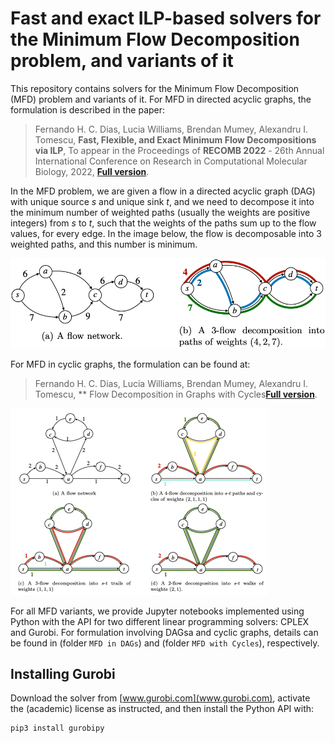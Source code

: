 # Fast and exact ILP-based solvers for the Minimum Flow Decomposition problem, and variants of it

This repository contains solvers for the Minimum Flow Decomposition (MFD) problem and variants of it. For MFD in directed acyclic graphs, the formulation is described in the paper:

> Fernando H. C. Dias, Lucia Williams, Brendan Mumey, Alexandru I. Tomescu, **Fast, Flexible, and Exact Minimum Flow Decompositions via ILP**, To appear in the Proceedings of **RECOMB 2022** - 26th Annual International Conference on Research in Computational Molecular Biology, 2022, [**Full version**](https://arxiv.org/abs/2201.10923).

In the MFD problem, we are given a flow in a directed acyclic graph (DAG) with unique source *s* and unique sink *t*, and we need to decompose it into the minimum number of weighted paths (usually the weights are positive integers) from *s* to *t*, such that the weights of the paths sum up to the flow values, for every edge. In the image below, the flow is decomposable into 3 weighted paths, and this number is minimum.

![MFD in DAGS Example](https://github.com/algbio/MFD-ILP/raw/main/mfd-example.png) 

For MFD in cyclic graphs, the formulation can be found at:

> Fernando H. C. Dias, Lucia Williams, Brendan Mumey, Alexandru I. Tomescu, ** Flow Decomposition in Graphs with Cycles[**Full version**](https://arxiv.org/abs/2201.10923).


![MFD in Cyclic Graph Example](https://github.com/algbio/MFD-ILP/raw/main/fd_cycles.png) 


For all MFD variants, we provide Jupyter notebooks implemented using Python with the API for two different linear programming solvers: CPLEX and Gurobi.
For formulation involving DAGsa and cyclic graphs, details can be found in (folder `MFD in DAGs`) and (folder `MFD with Cycles`), respectively.

## Installing Gurobi

Download the solver from [www.gurobi.com](www.gurobi.com), activate the (academic) license as instructed, and then install the Python API with:

```
pip3 install gurobipy
```
